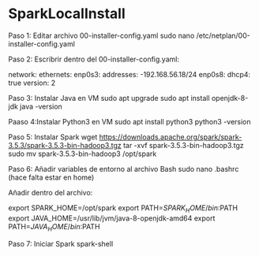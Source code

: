 # SparkLocalInstall

Paso 1: Editar archivo 00-installer-config.yaml
sudo nano /etc/netplan/00-installer-config.yaml

Paso 2: Escribrir dentro del 00-installer-config.yaml:

network:
  ethernets:
     enp0s3:
         addresses:
             -192.168.56.18/24
     enp0s8:
        dhcp4: true
  version: 2

Paso 3: Instalar Java en VM
sudo apt upgrade
sudo apt install openjdk-8-jdk
java -version

Paaso 4:Instalar Python3 en VM
sudo apt install python3
python3 -version

Paso 5: Instalar Spark
wget https://downloads.apache.org/spark/spark-3.5.3/spark-3.5.3-bin-hadoop3.tgz
tar -xvf spark-3.5.3-bin-hadoop3.tgz
sudo mv spark-3.5.3-bin-hadoop3 /opt/spark

Paso 6: Añadir variables de entorno al archivo Bash
sudo nano .bashrc (hace falta estar en home)

Añadir dentro del archivo:

export SPARK_HOME=/opt/spark
export PATH=$SPARK_HOME/bin:$PATH
export JAVA_HOME=/usr/lib/jvm/java-8-openjdk-amd64
export PATH=$JAVA_HOME/bin:$PATH

Paso 7: Iniciar Spark
spark-shell

